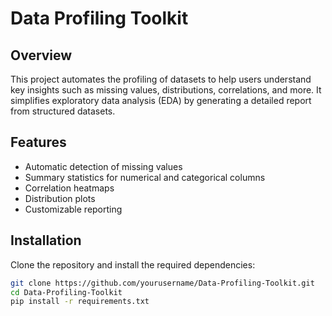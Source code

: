 # Data Profiling Toolkit

## Overview
This project automates the profiling of datasets to help users understand key insights such as missing values, distributions, correlations, and more. It simplifies exploratory data analysis (EDA) by generating a detailed report from structured datasets.

## Features
- Automatic detection of missing values  
- Summary statistics for numerical and categorical columns  
- Correlation heatmaps  
- Distribution plots  
- Customizable reporting  

## Installation
Clone the repository and install the required dependencies:  
```bash
git clone https://github.com/yourusername/Data-Profiling-Toolkit.git
cd Data-Profiling-Toolkit
pip install -r requirements.txt
